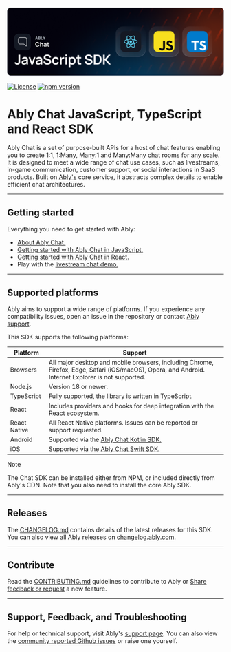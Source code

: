 
![Ably Chat Header](images/JavaScriptChatSDK-github.png)

[![License](https://badgen.net/github/license/3scale/saas-operator)](https://github.com/3scale/saas-operator/blob/main/LICENSE)
[![npm version](https://img.shields.io/npm/v/@ably/chat.svg?style=flat)](https://www.npmjs.com/package/@ably/chat)


# Ably Chat JavaScript, TypeScript and React SDK

Ably Chat is a set of purpose-built APIs for a host of chat features enabling you to create 1:1, 1:Many, Many:1 and Many:Many chat rooms for any scale. It is designed to meet a wide range of chat use cases, such as livestreams, in-game communication, customer support, or social interactions in SaaS products. Built on [Ably's](https://ably.com/) core service, it abstracts complex details to enable efficient chat architectures.

---

## Getting started

Everything you need to get started with Ably:

* [About Ably Chat.](https://ably.com/docs/chat)
* [Getting started with Ably Chat in JavaScript.](https://ably.com/docs/chat/getting-started/javascript)
* [Getting started with Ably Chat in React.](https://ably.com/docs/chat/getting-started/react)
* Play with the [livestream chat demo.](https://ably-livestream-chat-demo.vercel.app/)

---

## Supported platforms

Ably aims to support a wide range of platforms. If you experience any compatibility issues, open an issue in the repository or contact [Ably support](https://ably.com/support).

This SDK supports the following platforms:

| Platform     | Support |
|--------------|---------|
| Browsers     | All major desktop and mobile browsers, including Chrome, Firefox, Edge, Safari (iOS/macOS), Opera, and Android. Internet Explorer is not supported. |
| Node.js      | Version 18 or newer. |
| TypeScript   | Fully supported, the library is written in TypeScript. |
| React        | Includes providers and hooks for deep integration with the React ecosystem. |
| React Native | All React Native platforms. Issues can be reported or support requested. |
| Android      | Supported via the [Ably Chat Kotlin SDK.](https://github.com/ably/ably-chat-kotlin) |
| iOS          | Supported via the [Ably Chat Swift SDK.](https://github.com/ably/ably-chat-swift) |

> [!NOTE]
> The Chat SDK can be installed either from NPM, or included directly from Ably's CDN. Note that you also need to install the core Ably SDK.

---

## Releases

The [CHANGELOG.md](/ably/ably-chat-js/blob/main/CHANGELOG.md) contains details of the latest releases for this SDK. You can also view all Ably releases on [changelog.ably.com](https://changelog.ably.com).

---

## Contribute

Read the [CONTRIBUTING.md](./CONTRIBUTING.md) guidelines to contribute to Ably or [Share feedback or request](https://forms.gle/mBw9M53NYuCBLFpMA) a new feature.

---

## Support, Feedback, and Troubleshooting

For help or technical support, visit Ably's [support page](https://ably.com/support). You can also view the [community reported Github issues](https://github.com/ably/ably-chat-js/issues) or raise one yourself.
